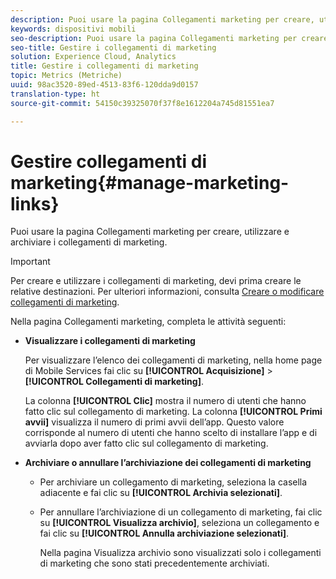 ```yaml
---
description: Puoi usare la pagina Collegamenti marketing per creare, utilizzare e archiviare i collegamenti di marketing.
keywords: dispositivi mobili
seo-description: Puoi usare la pagina Collegamenti marketing per creare, utilizzare e archiviare i collegamenti di marketing.
seo-title: Gestire i collegamenti di marketing
solution: Experience Cloud, Analytics
title: Gestire i collegamenti di marketing
topic: Metrics (Metriche)
uuid: 98ac3520-89ed-4513-83f6-120dda9d0157
translation-type: ht
source-git-commit: 54150c39325070f37f8e1612204a745d81551ea7

---
```



# Gestire collegamenti di marketing{#manage-marketing-links}

Puoi usare la pagina Collegamenti marketing per creare, utilizzare e archiviare i collegamenti di marketing.

>[!IMPORTANT]
>
>Per creare e utilizzare i collegamenti di marketing, devi prima creare le relative destinazioni. Per ulteriori informazioni, consulta [Creare o modificare collegamenti di marketing](/help/using/acquisition-main/c-marketing-links-builder/t-create-edit-adobe-links/t-create-edit-adobe-links.md).

Nella pagina Collegamenti marketing, completa le attività seguenti:

* **Visualizzare i collegamenti di marketing**

   Per visualizzare l’elenco dei collegamenti di marketing, nella home page di Mobile Services fai clic su **[!UICONTROL Acquisizione]** &gt; **[!UICONTROL Collegamenti di marketing]**.

   La colonna **[!UICONTROL Clic]** mostra il numero di utenti che hanno fatto clic sul collegamento di marketing. La colonna **[!UICONTROL Primi avvii]** visualizza il numero di primi avvii dell’app. Questo valore corrisponde al numero di utenti che hanno scelto di installare l’app e di avviarla dopo aver fatto clic sul collegamento di marketing.

* **Archiviare o annullare l’archiviazione dei collegamenti di marketing**

   * Per archiviare un collegamento di marketing, seleziona la casella adiacente e fai clic su **[!UICONTROL Archivia selezionati]**.
   * Per annullare l’archiviazione di un collegamento di marketing, fai clic su **[!UICONTROL Visualizza archivio]**, seleziona un collegamento e fai clic su **[!UICONTROL Annulla archiviazione selezionati]**.

      Nella pagina Visualizza archivio sono visualizzati solo i collegamenti di marketing che sono stati precedentemente archiviati.

